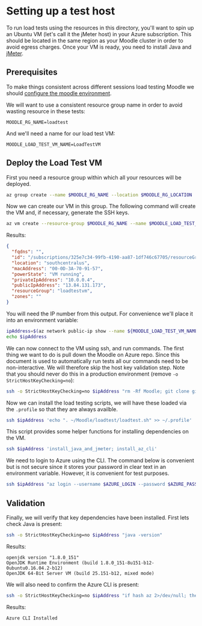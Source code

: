 # Setting up a test host

To run load tests using the resources in this directory, you'll want
to spin up an Ubuntu VM (let's call it the jMeter host) in your Azure
subscription. This should be located in the same region as your Moodle
cluster in order to avoid egress charges. Once your VM is ready, you
need to install Java and [jMeter](https://jmeter.apache.org/).

## Prerequisites

To make things consistent across different sessions load testing Moodle we
should [configure the moodle environment](../docs/Preparation.md).

We will want to use a consistent resource group name in order to avoid
wasting resource in these tests:

```
MOODLE_RG_NAME=loadtest
```

And we'll need a name for our load test VM:

```
MOODLE_LOAD_TEST_VM_NAME=LoadTestVM
```

## Deploy the Load Test VM

First you need a resource group within which all your resources will be deployed.

``` bash
az group create --name $MOODLE_RG_NAME --location $MOODLE_RG_LOCATION
```

Now we can create our VM in this group. The following command will
create the VM and, if necessary, generate the SSH keys.

``` bash
az vm create --resource-group $MOODLE_RG_NAME --name $MOODLE_LOAD_TEST_VM_NAME --image UbuntuLTS --generate-ssh-keys
```

Results:

``` json
{
  "fqdns": "",
  "id": "/subscriptions/325e7c34-99fb-4190-aa87-1df746c67705/resourceGroups/loadtestvm/providers/Microsoft.Compute/virtualMachines/LoadTestVM",
  "location": "southcentralus",
  "macAddress": "00-0D-3A-70-91-57",
  "powerState": "VM running",
  "privateIpAddress": "10.0.0.4",
  "publicIpAddress": "13.84.131.173",
  "resourceGroup": "loadtestvm",
  "zones": ""
}
```

You will need the IP number from this output. For convenience we'll
place it into an environment variable:

``` bash
ipAddress=$(az network public-ip show --name ${MOODLE_LOAD_TEST_VM_NAME}PublicIP --resource-group $MOODLE_RG_NAME --query "ipAddress" --output tsv)
echo $ipAddress
```

We can now connect to the VM using ssh, and run commands. The first thing we want to do is pull down the Moodle on Azure repo. Since this document is used to automatically run tests all our commands need to be non-interactive. We will therefore skip the host key validation step. Note that you should never do this in a production environment (remove `-o StrictHostKeyChecking=no`):

``` bash
ssh -o StrictHostKeyChecking=no $ipAddress "rm -Rf Moodle; git clone git://github.com/ULCC/AzureFork.git"
```

Now we can install the load testing scripts, we will have these loaded
via the `.profile` so that they are always availble.

``` bash
ssh $ipAddress 'echo ". ~/Moodle/loadtest/loadtest.sh" >> ~/.profile'
```

This script provides some helper functions for installing dependencies
on the VM.

``` bash
ssh $ipAddress 'install_java_and_jmeter; install_az_cli'
```

We need to login to Azure using the CLI. The command below is
convenient but is not secure since it stores your password in clear
text in an environment variable. However, it is convenient for test
purposes.

``` bash
ssh $ipAddress "az login --username $AZURE_LOGIN --password $AZURE_PASSWORD; az account set --subscription $AZURE_SUBSCRIPTION_ID"
```

## Validation

Finally, we will verify that key dependencies have been installed. First lets check Java is present:

``` bash
ssh -o StrictHostKeyChecking=no $ipAddress "java -version"
```

Results:

```
openjdk version "1.8.0_151"
OpenJDK Runtime Environment (build 1.8.0_151-8u151-b12-0ubuntu0.16.04.2-b12)
OpenJDK 64-Bit Server VM (build 25.151-b12, mixed mode)
```

We will also need to confirm the Azure CLI is present:

``` bash
ssh -o StrictHostKeyChecking=no $ipAddress "if hash az 2>/dev/null; then echo "Azure CLI Installed"; else echo "Missing dependency: Azure CLI"; fi"
```

Results:

```
Azure CLI Installed
```




